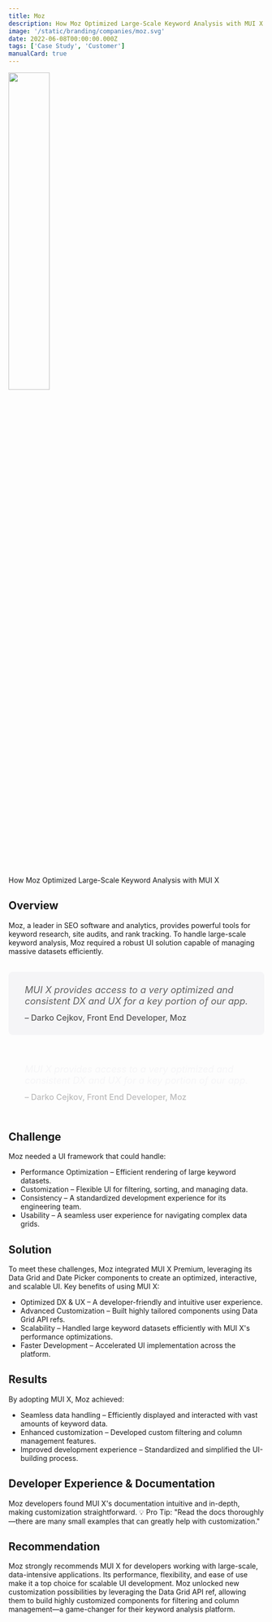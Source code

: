 ```yaml
---
title: Moz
description: How Moz Optimized Large-Scale Keyword Analysis with MUI X.
image: '/static/branding/companies/moz.svg'
date: 2022-06-08T00:00:00.000Z
tags: ['Case Study', 'Customer']
manualCard: true
---
```


<style>
  #blog-responsive-image {
    height: 230px;
    @media (max-width: 600px) {
      height: 167px;
    }
  }
</style>

<img
    id="blog-responsive-image"
    src="/static/branding/companies/moz.svg"
    alt=""
    style="width: 40%; height: auto; object-fit: cover; object-position: top left; border: 0px; margin-left: 0; margin-bottom: 20px; display: block; text-align: left;"
  />

How Moz Optimized Large-Scale Keyword Analysis with MUI X

## Overview

Moz, a leader in SEO software and analytics, provides powerful tools for keyword research, site audits, and rank tracking. To handle large-scale keyword analysis, Moz required a robust UI solution capable of managing massive datasets efficiently.

<span class="only-light-mode">
<blockquote style="margin: 32px 0; padding: 24px 32px; background: #f5f5f7; border-left: 6px solid var(--muidocs-palette-primary-main); border-radius: 8px; font-size: 1.15rem; font-style: italic;">
  MUI X provides access to a very optimized and consistent DX and UX for a key portion of our app.
  <br>
  <span style="display: block; margin-top: 12px; font-size: 1rem; font-style: normal; color: #555; font-weight: 500;">
    – Darko Cejkov, Front End Developer, Moz
  </span>
</blockquote>
</span>
<span class="only-dark-mode">
<blockquote style="margin: 32px 0; padding: 24px 32px; background: var(--muidocs-palette-background-default); border-left: 6px solid var(--muidocs-palette-primary-main); color: #f5f5f7; border-radius: 8px; font-size: 1.15rem; font-style: italic;">
  MUI X provides access to a very optimized and consistent DX and UX for a key portion of our app.
  <br>
  <span style="display: block; margin-top: 12px; font-size: 1rem; font-style: normal; color: #bbb; font-weight: 500;">
    – Darko Cejkov, Front End Developer, Moz
  </span>
</blockquote>
</span>

## Challenge

Moz needed a UI framework that could handle:

- Performance Optimization – Efficient rendering of large keyword datasets.
- Customization – Flexible UI for filtering, sorting, and managing data.
- Consistency – A standardized development experience for its engineering team.
- Usability – A seamless user experience for navigating complex data grids.

## Solution

To meet these challenges, Moz integrated MUI X Premium, leveraging its Data Grid and Date Picker components to create an optimized, interactive, and scalable UI. Key benefits of using MUI X:

- Optimized DX & UX – A developer-friendly and intuitive user experience.
- Advanced Customization – Built highly tailored components using Data Grid API refs.
- Scalability – Handled large keyword datasets efficiently with MUI X's performance optimizations.
- Faster Development – Accelerated UI implementation across the platform.

## Results

By adopting MUI X, Moz achieved:

- Seamless data handling – Efficiently displayed and interacted with vast amounts of keyword data.
- Enhanced customization – Developed custom filtering and column management features.
- Improved development experience – Standardized and simplified the UI-building process.

## Developer Experience & Documentation

Moz developers found MUI X's documentation intuitive and in-depth, making customization straightforward.
💡 Pro Tip: "Read the docs thoroughly—there are many small examples that can greatly help with customization."

## Recommendation

Moz strongly recommends MUI X for developers working with large-scale, data-intensive applications. Its performance, flexibility, and ease of use make it a top choice for scalable UI development.
Moz unlocked new customization possibilities by leveraging the Data Grid API ref, allowing them to build highly customized components for filtering and column management—a game-changer for their keyword analysis platform.
